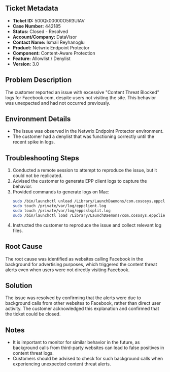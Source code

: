 ## Ticket Metadata
- **Ticket ID:** 500Qk00000O5R3UIAV
- **Case Number:** 442185
- **Status:** Closed - Resolved
- **Account/Company:** DataVisor
- **Contact Name:** Ismail Reyhanoglu
- **Product:** Netwrix Endpoint Protector
- **Component:** Content-Aware Protection
- **Feature:** Allowlist / Denylist
- **Version:** 3.0

## Problem Description
The customer reported an issue with excessive "Content Threat Blocked" logs for Facebook.com, despite users not visiting the site. This behavior was unexpected and had not occurred previously.

## Environment Details
- The issue was observed in the Netwrix Endpoint Protector environment.
- The customer had a denylist that was functioning correctly until the recent spike in logs.

## Troubleshooting Steps
1. Conducted a remote session to attempt to reproduce the issue, but it could not be replicated.
2. Advised the customer to generate EPP client logs to capture the behavior.
3. Provided commands to generate logs on Mac:
   ```bash
   sudo /bin/launchctl unload /Library/LaunchDaemons/com.cososys.eppclient.launchdaemon.plist
   sudo touch /private/var/log/eppclient.log
   sudo touch /private/var/log/eppsslsplit.log
   sudo /bin/launchctl load /Library/LaunchDaemons/com.cososys.eppclient.launchdaemon.plist
   ```
4. Instructed the customer to reproduce the issue and collect relevant log files.

## Root Cause
The root cause was identified as websites calling Facebook in the background for advertising purposes, which triggered the content threat alerts even when users were not directly visiting Facebook.

## Solution
The issue was resolved by confirming that the alerts were due to background calls from other websites to Facebook, rather than direct user activity. The customer acknowledged this explanation and confirmed that the ticket could be closed.

## Notes
- It is important to monitor for similar behavior in the future, as background calls from third-party websites can lead to false positives in content threat logs.
- Customers should be advised to check for such background calls when experiencing unexpected content threat alerts.